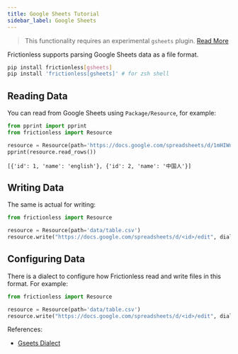 ```yaml
---
title: Google Sheets Tutorial
sidebar_label: Google Sheets
---
```


> This functionality requires an experimental `gsheets` plugin. [Read More](../../references/plugins-reference.md)

Frictionless supports parsing Google Sheets data as a file format.

```bash title="CLI"
pip install frictionless[gsheets]
pip install 'frictionless[gsheets]' # for zsh shell
```

## Reading Data

You can read from Google Sheets using `Package/Resource`, for example:

```python script title="python"
from pprint import pprint
from frictionless import Resource

resource = Resource(path='https://docs.google.com/spreadsheets/d/1mHIWnDvW9cALRMq9OdNfRwjAthCUFUOACPp0Lkyl7b4/edit?usp=sharing')
pprint(resource.read_rows())
```
```
[{'id': 1, 'name': 'english'}, {'id': 2, 'name': '中国人'}]
```

## Writing Data

The same is actual for writing:

```python title="Python"
from frictionless import Resource

resource = Resource(path='data/table.csv')
resource.write("https://docs.google.com/spreadsheets/d/<id>/edit", dialect={"credentials": ".google.json"})
```

## Configuring Data

There is a dialect to configure how Frictionless read and write files in this format. For example:

```python title="Python"
from frictionless import Resource

resource = Resource(path='data/table.csv')
resource.write("https://docs.google.com/spreadsheets/d/<id>/edit", dialect={"credentials": ".google.json"})
```

References:
- [Gseets Dialect](../../references/formats-reference.md#gsheets)
